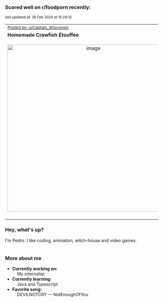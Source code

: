 ### Scored well on r/foodporn recently:

<p align="left"><sub>last updated at: 26 Feb 2024 at 15:24:12</sub></p>

|   |
| --- |
| <sub>[Posted by: u/Captain_Wisconsin][source]</sub> |
| **Homemade Crawfish Étouffée** | 
|<p align="center"> <img alt="image" src="https://i.redd.it/enhh5nh0sfkc1.jpeg" width="550" /> </p>|
|   |

### Hey, what's up?

I'm Pedro. I like coding, animation, witch-house and video games.<br><br>

### More about me
- **Currently working on:**  
&nbsp;&nbsp;&nbsp;&nbsp;My internship
- **Currently learning:**  
&nbsp;&nbsp;&nbsp;&nbsp;Java and Typescript
- **Favorite song:**  
&nbsp;&nbsp;&nbsp;&nbsp;DEVILNOTCRY — NotEnoughOfYou<br><br>

  



  
  
  
[linkedin]: https://linkedin.com/in/pedro-h-r-gomes-8a487b14a/
[gmail]: mailto:pilique11@gmail.com
[source]: https://reddit.com/r/FoodPorn/comments/1ayhzve/homemade_crawfish_étouffée/
[redditAPI]: https://www.reddit.com/dev/api/